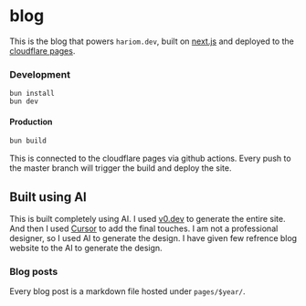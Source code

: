 # blog

This is the blog that powers `hariom.dev`, built on
[next.js](https://nextjs.org/) and
deployed to the [cloudflare pages](https://pages.cloudflare.com/).

### Development

```
bun install
bun dev
```

#### Production

```bash
bun build
```

This is connected to the cloudflare pages via github actions. Every push to the master branch will trigger the build and deploy the site.

## Built using AI

This is built completely using AI. I used [v0.dev](https://v0.dev) to generate the entire site. And then I used [Cursor](https://www.cursor.com/) to add the final touches. I am not a professional designer, so I used AI to generate the design. I have given few refrence blog website to the AI to generate the design.

### Blog posts

Every blog post is a markdown file hosted under `pages/$year/`.
